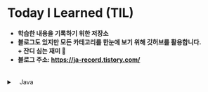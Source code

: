 # Today I Learned (TIL)
- **학습한 내용을 기록하기 위한 저장소**
- **블로그도 있지만 모든 카테고리를 한눈에 보기 위해 깃허브를 활용합니다.** <br>
 **&#43; 잔디 심는 재미 🌿**
- **블로그 주소: https://ja-record.tistory.com/**

<br>

<details>
<summary>ㅤJava</summary>
<div markdown="1">

- [[Java] JVM, JRE, JDK ?](https://ja-record.tistory.com/5)

- [[Java] JVM 구조](https://ja-record.tistory.com/27)

- [[Java] Java 장단점, 프로그램 실행 과정](https://ja-record.tistory.com/7)

- [[Java] Java의 규칙 main 메서드](https://ja-record.tistory.com/9)

- [[Java] 상수와 리터럴](https://ja-record.tistory.com/10?category=964217)

- [[Java] 타입 변환 Casting](https://ja-record.tistory.com/11?category=964217)

- [[Java] 증감 연산자, 삼항 연산자 사용법](https://ja-record.tistory.com/12?category=964217)

- [[Java] 조건문 if, switch](https://ja-record.tistory.com/13?category=964217)

- ~~[[Java] 반복문 while, do - while, for, for each](https://ja-record.tistory.com/14)~~ 실수로 글이 삭제됨🥲

- [[Java] 배열 Array](https://ja-record.tistory.com/17)

- [[Java] 다차원 배열과 가변 배열](https://ja-record.tistory.com/19)

- [[Java] 클래스 class](https://ja-record.tistory.com/21)

- [[Java] 클래스 필드의 구분](https://ja-record.tistory.com/22)

- [[Java] this와 this()](https://ja-record.tistory.com/23)

- [[Java] 클래스 메서드와 인스턴스 메서드](https://ja-record.tistory.com/25)

- [[Java] 접근 제어자](https://ja-record.tistory.com/28)

- [[Java] 상속과 Object 클래스](https://ja-record.tistory.com/30)

- [[Java] 클래스 상속관계와 포함관계 차이](https://ja-record.tistory.com/31)

- [[Java] 오버로딩 & 오버라이딩](https://ja-record.tistory.com/32)

- [[Java] super & super()](https://ja-record.tistory.com/34)

- [[Java] 다형성, 업캐스팅과 다운캐스팅, instanceof](https://ja-record.tistory.com/35)

- [[Java] 추상 메소드를 포함하는 추상 클래스](https://ja-record.tistory.com/37)

- [[Java] 인터페이스 interface](https://ja-record.tistory.com/38)

- [[Java] static & final & static final 차이](https://ja-record.tistory.com/39)

- [[Java] 내부 클래스와 익명 클래스](https://ja-record.tistory.com/41)

- [[Java] 입출력 스트림](https://ja-record.tistory.com/43)

- [[Java] 예외 처리](https://ja-record.tistory.com/44)

- [[Java] 제네릭 generic](https://ja-record.tistory.com/46)

- [[Java] 람다식과 함수형 인터페이스](https://ja-record.tistory.com/47)

- [[Java] 컬렉션 프레임워크](https://ja-record.tistory.com/49)

- [[Java] List 컬렉션 클래스](https://ja-record.tistory.com/51)

- [[Java] Stack & Queue](https://ja-record.tistory.com/53)

- [[Java] Deque](https://ja-record.tistory.com/54)


</div>
</details>



